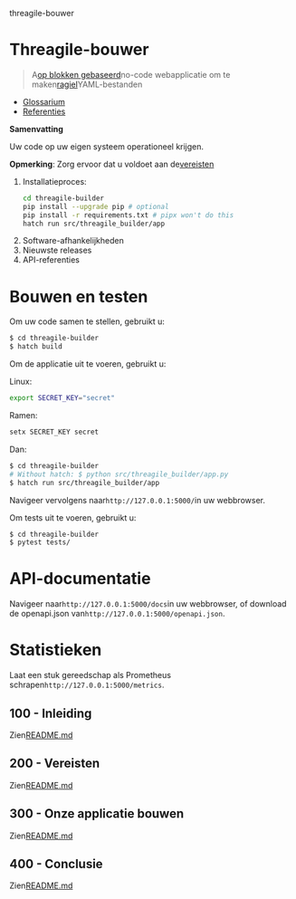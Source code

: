 threagile-bouwer

# Threagile-bouwer

> A[op blokken gebaseerd](https://developers.google.com/blockly)no-code webapplicatie om te maken[ragiel](https://threagile.io)YAML-bestanden

-   [Glossarium](./GLOSSARY.md)
-   [Referenties](./REFERENCES.md)

**Samenvatting**

Uw code op uw eigen systeem operationeel krijgen.

**Opmerking**: Zorg ervoor dat u voldoet aan de[vereisten](./200/README.md)

1.  Installatieproces:
    ```bash
    cd threagile-builder
    pip install --upgrade pip # optional
    pip install -r requirements.txt # pipx won't do this
    hatch run src/threagile_builder/app
    ```
2.  Software-afhankelijkheden
3.  Nieuwste releases
4.  API-referenties

# Bouwen en testen

Om uw code samen te stellen, gebruikt u:

```bash
$ cd threagile-builder
$ hatch build
```

Om de applicatie uit te voeren, gebruikt u:

Linux:

```bash
export SECRET_KEY="secret"
```

Ramen:

```bash
setx SECRET_KEY secret
```

Dan:

```bash
$ cd threagile-builder
# Without hatch: $ python src/threagile_builder/app.py
$ hatch run src/threagile_builder/app
```

Navigeer vervolgens naar`http://127.0.0.1:5000/`in uw webbrowser.

Om tests uit te voeren, gebruikt u:

```bash
$ cd threagile-builder
$ pytest tests/
```

# API-documentatie

Navigeer naar`http://127.0.0.1:5000/docs`in uw webbrowser, of download de openapi.json van`http://127.0.0.1:5000/openapi.json`.

# Statistieken

Laat een stuk gereedschap als Prometheus schrapen`http://127.0.0.1:5000/metrics`.

## 100 - Inleiding

Zien[README.md](./100/README.md)

## 200 - Vereisten

Zien[README.md](./200/README.md)

## 300 - Onze applicatie bouwen

Zien[README.md](./300/README.md)

## 400 - Conclusie

Zien[README.md](./400/README.md)
